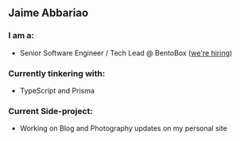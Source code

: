 ## Jaime Abbariao

### I am a:

* Senior Software Engineer / Tech Lead @ BentoBox ([we're hiring](https://getbento.com/careers/))

### Currently tinkering with:

* TypeScript and Prisma

### Current Side-project:

* Working on Blog and Photography updates on my personal site
